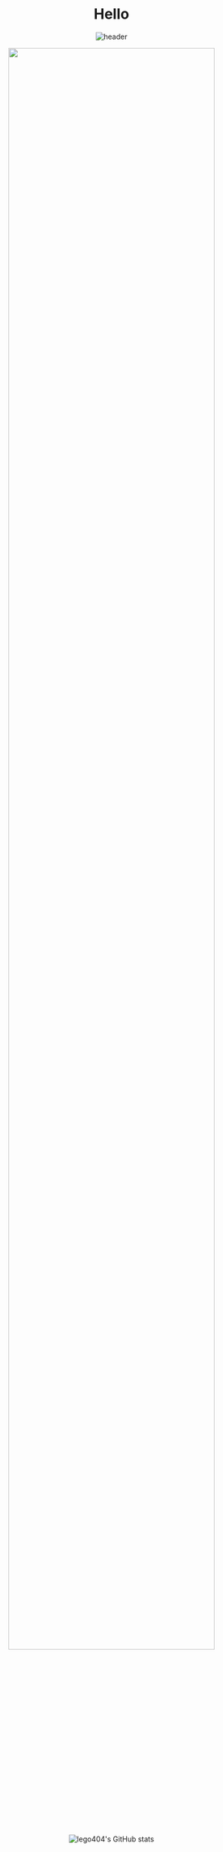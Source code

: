 <div align = "center">
 <h1>Hello</h1>
 
![header](https://capsule-render.vercel.app/api?type=Wave&color=000000&height=300&section=header&text=Gone%20&fontSize=80&animation=twinkling&fontColor=ffffff&stroke=8A8988&strokeWidth=3)

<img width="90%" src= "https://user-images.githubusercontent.com/71643183/216723571-06c59f4f-c771-4b95-a9c5-0e962ee5b027.jpg">


![lego404's GitHub stats](https://github-readme-stats.vercel.app/api?username=lego404&show_icons=true&bg_color=00000000)
</div>

<!--
**lego404/lego404** is a ✨ _special_ ✨ repository because its `README.md` (this file) appears on your GitHub profile.

Here are some ideas to get you started:

- 🔭 I’m currently working on ...
- 🌱 I’m currently learning ...
- 👯 I’m looking to collaborate on ...
- 🤔 I’m looking for help with ...
- 💬 Ask me about ...
- 📫 How to reach me: ...
- 😄 Pronouns: ...
- ⚡ Fun fact: ...
-->

